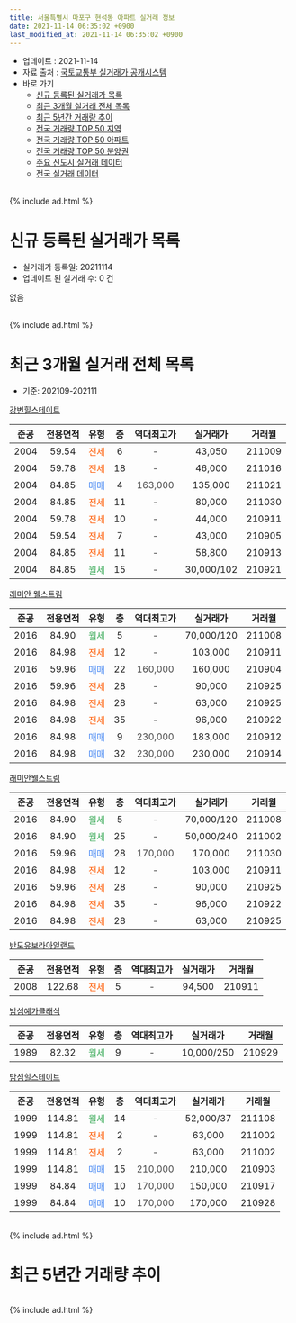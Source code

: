```yaml
---
title: 서울특별시 마포구 현석동 아파트 실거래 정보
date: 2021-11-14 06:35:02 +0900
last_modified_at: 2021-11-14 06:35:02 +0900
---
```


* 업데이트 : 2021-11-14
* 자료 출처 : [국토교통부 실거래가 공개시스템](http://rt.molit.go.kr)
* 바로 가기
    * [신규 등록된 실거래가 목록](#신규-등록된-실거래가-목록)
    * [최근 3개월 실거래 전체 목록](#최근-3개월-실거래-전체-목록)
    * [최근 5년간 거래량 추이](#최근-5년간-거래량-추이)
    * [전국 거래량 TOP 50 지역](https://inasie.github.io/apt-trade-info/최근-3개월-전국에서-가장-거래가-많이-발생한-지역)
    * [전국 거래량 TOP 50 아파트](https://inasie.github.io/apt-trade-info/최근-3개월-전국에서-가장-거래가-많이-발생한-아파트)
    * [전국 거래량 TOP 50 분양권](https://inasie.github.io/apt-trade-info/최근-3개월-전국에서-가장-거래가-많이-발생한-분양권)
    * [주요 신도시 실거래 데이터](https://inasie.github.io/apt-trade-info/주요-신도시)
    * [전국 실거래 데이터](https://inasie.github.io/apt-trade-info/전국)
<br>
{% include ad.html %}
<br>

# 신규 등록된 실거래가 목록
* 실거래가 등록일: 20211114
* 업데이트 된 실거래 수: 0 건

없음

<br>
{% include ad.html %}
<br>

# 최근 3개월 실거래 전체 목록
* 기준: 202109-202111


[강변힐스테이트](https://search.naver.com/search.naver?query=%EC%84%9C%EC%9A%B8%ED%8A%B9%EB%B3%84%EC%8B%9C+%EB%A7%88%ED%8F%AC%EA%B5%AC+%ED%98%84%EC%84%9D%EB%8F%99+%EA%B0%95%EB%B3%80%ED%9E%90%EC%8A%A4%ED%85%8C%EC%9D%B4%ED%8A%B8)

|준공|전용면적|유형|층|역대최고가|실거래가|거래월|
|:---:|:---:|:---:|:---:|:---:|:---:|:---:|
|2004|59.54|<span style="color:#ff5a00">전세</span>|6|<span style="color:#444444">-</span>|43,050|211009|
|2004|59.78|<span style="color:#ff5a00">전세</span>|18|<span style="color:#444444">-</span>|46,000|211016|
|2004|84.85|<span style="color:#4285f3">매매</span>|4|<span style="color:#444444">163,000</span>|135,000|211021|
|2004|84.85|<span style="color:#ff5a00">전세</span>|11|<span style="color:#444444">-</span>|80,000|211030|
|2004|59.78|<span style="color:#ff5a00">전세</span>|10|<span style="color:#444444">-</span>|44,000|210911|
|2004|59.54|<span style="color:#ff5a00">전세</span>|7|<span style="color:#444444">-</span>|43,000|210905|
|2004|84.85|<span style="color:#ff5a00">전세</span>|11|<span style="color:#444444">-</span>|58,800|210913|
|2004|84.85|<span style="color:#34a853">월세</span>|15|<span style="color:#444444">-</span>|30,000/102|210921|

[래미안 웰스트림](https://search.naver.com/search.naver?query=%EC%84%9C%EC%9A%B8%ED%8A%B9%EB%B3%84%EC%8B%9C+%EB%A7%88%ED%8F%AC%EA%B5%AC+%ED%98%84%EC%84%9D%EB%8F%99+%EB%9E%98%EB%AF%B8%EC%95%88+%EC%9B%B0%EC%8A%A4%ED%8A%B8%EB%A6%BC)

|준공|전용면적|유형|층|역대최고가|실거래가|거래월|
|:---:|:---:|:---:|:---:|:---:|:---:|:---:|
|2016|84.90|<span style="color:#34a853">월세</span>|5|<span style="color:#444444">-</span>|70,000/120|211008|
|2016|84.98|<span style="color:#ff5a00">전세</span>|12|<span style="color:#444444">-</span>|103,000|210911|
|2016|59.96|<span style="color:#4285f3">매매</span>|22|<span style="color:#444444">160,000</span>|160,000|210904|
|2016|59.96|<span style="color:#ff5a00">전세</span>|28|<span style="color:#444444">-</span>|90,000|210925|
|2016|84.98|<span style="color:#ff5a00">전세</span>|28|<span style="color:#444444">-</span>|63,000|210925|
|2016|84.98|<span style="color:#ff5a00">전세</span>|35|<span style="color:#444444">-</span>|96,000|210922|
|2016|84.98|<span style="color:#4285f3">매매</span>|9|<span style="color:#444444">230,000</span>|183,000|210912|
|2016|84.98|<span style="color:#4285f3">매매</span>|32|<span style="color:#444444">230,000</span>|230,000|210914|

[래미안웰스트림](https://search.naver.com/search.naver?query=%EC%84%9C%EC%9A%B8%ED%8A%B9%EB%B3%84%EC%8B%9C+%EB%A7%88%ED%8F%AC%EA%B5%AC+%ED%98%84%EC%84%9D%EB%8F%99+%EB%9E%98%EB%AF%B8%EC%95%88%EC%9B%B0%EC%8A%A4%ED%8A%B8%EB%A6%BC)

|준공|전용면적|유형|층|역대최고가|실거래가|거래월|
|:---:|:---:|:---:|:---:|:---:|:---:|:---:|
|2016|84.90|<span style="color:#34a853">월세</span>|5|<span style="color:#444444">-</span>|70,000/120|211008|
|2016|84.90|<span style="color:#34a853">월세</span>|25|<span style="color:#444444">-</span>|50,000/240|211002|
|2016|59.96|<span style="color:#4285f3">매매</span>|28|<span style="color:#444444">170,000</span>|170,000|211030|
|2016|84.98|<span style="color:#ff5a00">전세</span>|12|<span style="color:#444444">-</span>|103,000|210911|
|2016|59.96|<span style="color:#ff5a00">전세</span>|28|<span style="color:#444444">-</span>|90,000|210925|
|2016|84.98|<span style="color:#ff5a00">전세</span>|35|<span style="color:#444444">-</span>|96,000|210922|
|2016|84.98|<span style="color:#ff5a00">전세</span>|28|<span style="color:#444444">-</span>|63,000|210925|

[반도유보라아일랜드](https://search.naver.com/search.naver?query=%EC%84%9C%EC%9A%B8%ED%8A%B9%EB%B3%84%EC%8B%9C+%EB%A7%88%ED%8F%AC%EA%B5%AC+%ED%98%84%EC%84%9D%EB%8F%99+%EB%B0%98%EB%8F%84%EC%9C%A0%EB%B3%B4%EB%9D%BC%EC%95%84%EC%9D%BC%EB%9E%9C%EB%93%9C)

|준공|전용면적|유형|층|역대최고가|실거래가|거래월|
|:---:|:---:|:---:|:---:|:---:|:---:|:---:|
|2008|122.68|<span style="color:#ff5a00">전세</span>|5|<span style="color:#444444">-</span>|94,500|210911|

[밤섬예가클래식](https://search.naver.com/search.naver?query=%EC%84%9C%EC%9A%B8%ED%8A%B9%EB%B3%84%EC%8B%9C+%EB%A7%88%ED%8F%AC%EA%B5%AC+%ED%98%84%EC%84%9D%EB%8F%99+%EB%B0%A4%EC%84%AC%EC%98%88%EA%B0%80%ED%81%B4%EB%9E%98%EC%8B%9D)

|준공|전용면적|유형|층|역대최고가|실거래가|거래월|
|:---:|:---:|:---:|:---:|:---:|:---:|:---:|
|1989|82.32|<span style="color:#34a853">월세</span>|9|<span style="color:#444444">-</span>|10,000/250|210929|

[밤섬힐스테이트](https://search.naver.com/search.naver?query=%EC%84%9C%EC%9A%B8%ED%8A%B9%EB%B3%84%EC%8B%9C+%EB%A7%88%ED%8F%AC%EA%B5%AC+%ED%98%84%EC%84%9D%EB%8F%99+%EB%B0%A4%EC%84%AC%ED%9E%90%EC%8A%A4%ED%85%8C%EC%9D%B4%ED%8A%B8)

|준공|전용면적|유형|층|역대최고가|실거래가|거래월|
|:---:|:---:|:---:|:---:|:---:|:---:|:---:|
|1999|114.81|<span style="color:#34a853">월세</span>|14|<span style="color:#444444">-</span>|52,000/37|211108|
|1999|114.81|<span style="color:#ff5a00">전세</span>|2|<span style="color:#444444">-</span>|63,000|211002|
|1999|114.81|<span style="color:#ff5a00">전세</span>|2|<span style="color:#444444">-</span>|63,000|211002|
|1999|114.81|<span style="color:#4285f3">매매</span>|15|<span style="color:#444444">210,000</span>|210,000|210903|
|1999|84.84|<span style="color:#4285f3">매매</span>|10|<span style="color:#444444">170,000</span>|150,000|210917|
|1999|84.84|<span style="color:#4285f3">매매</span>|10|<span style="color:#444444">170,000</span>|170,000|210928|


<br>
{% include ad.html %}
<br>

# 최근 5년간 거래량 추이


<div style="width:100%;">
    <canvas id="deal_progress" height="200"></canvas>
</div>

<script>
new Chart(document.getElementById("deal_progress"), {
    type: 'line',
    data: {
        labels: ['201611','201612','201701','201702','201703','201704','201705','201706','201707','201708','201709','201710','201711','201712','201801','201802','201803','201804','201805','201806','201807','201808','201809','201810','201811','201812','201901','201902','201903','201904','201905','201906','201907','201908','201909','201910','201911','201912','202001','202002','202003','202004','202005','202006','202007','202008','202009','202010','202011','202012','202101','202102','202103','202104','202105','202106','202107','202108','202109','202110','202111'],
        datasets: [{
            label: '매매',
            pointRadius: 1,
            data: [4, 5, 6, 4, 6, 12, 17, 12, 10, 5, 7, 2, 7, 11, 32, 24, 15, 2, 2, 0, 15, 28, 6, 1, 2, 1, 1, 0, 1, 1, 1, 7, 9, 11, 7, 13, 19, 8, 7, 6, 4, 3, 0, 21, 16, 6, 3, 0, 7, 8, 3, 2, 3, 6, 5, 4, 2, 5, 6, 2, 0],
            borderColor: "rgba(255, 201, 14, 1)",
            backgroundColor: "rgba(255, 201, 14, 0.5)",
            fill: false,
            lineTension: 0
        },{
            label: '전월세',
            pointRadius: 1,
            data: [14, 11, 13, 15, 7, 3, 8, 10, 14, 15, 15, 14, 5, 20, 22, 23, 46, 36, 41, 19, 15, 15, 8, 12, 13, 7, 16, 8, 9, 8, 9, 14, 14, 14, 9, 18, 6, 13, 28, 25, 13, 27, 21, 17, 22, 10, 15, 12, 19, 8, 5, 10, 8, 14, 31, 20, 22, 9, 14, 8, 1],
            borderColor: "rgba(0, 141, 185, 1)",
            backgroundColor: "rgba(0, 141, 185, 0.5)",
            fill: false,
            lineTension: 0
        }
        ]
    },
    options: {
        responsive: true,
        title: {
            display: false
        },
        tooltips: {
            mode: 'index',
            intersect: false
        },
        hover: {
            mode: 'nearest',
            intersect: true
        },
        scales: {
            xAxes: [{
                display: true,
                scaleLabel: {
                    display: true,
                    labelString: '년/월'
                }
            }],
            yAxes: [{
                display: true,
                ticks: {
                    suggestedMin: 0,
                },
                scaleLabel: {
                    display: true,
                    labelString: '실거래 수'
                }
            }]
        }
    }
});

</script>


<br>
{% include ad.html %}
<br>

